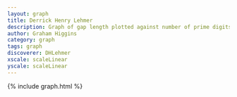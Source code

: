 ```yaml
---
layout: graph
title: Derrick Henry Lehmer
description: Graph of gap length plotted against number of prime digits
author: Graham Higgins
category: graph
tags: graph
discoverer: DHLehmer
xscale: scaleLinear
yscale: scaleLinear
---
```


{% include graph.html %}

